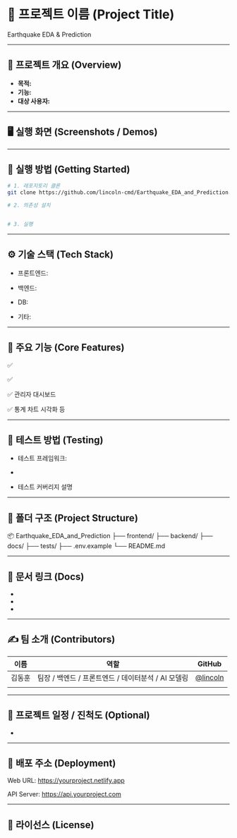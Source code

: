 # 📌 프로젝트 이름 (Project Title)

Earthquake EDA & Prediction

---

## 📁 프로젝트 개요 (Overview)
- **목적:** 
- **기능:** 
- **대상 사용자:** 

---

## 🖥️ 실행 화면 (Screenshots / Demos)
>   
> 

---

## 🚀 실행 방법 (Getting Started)
```bash
# 1. 레포지토리 클론
git clone https://github.com/lincoln-cmd/Earthquake_EDA_and_Prediction.git

# 2. 의존성 설치


# 3. 실행
```

---

## ⚙️ 기술 스택 (Tech Stack)
- 프론트엔드: 

- 백엔드: 

- DB: 

- 기타:

---

## 🧩 주요 기능 (Core Features)
✅ 

✅ 

✅ 관리자 대시보드

✅ 통계 차트 시각화 등

---

## 🧪 테스트 방법 (Testing)
- 테스트 프레임워크: 

- 

- 테스트 커버리지 설명

---

## 📂 폴더 구조 (Project Structure)

📦 Earthquake_EDA_and_Prediction
├── frontend/
├── backend/
├── docs/
├── tests/
├── .env.example
└── README.md

---

## 📝 문서 링크 (Docs)
- 

- 

- 

---

## ✍️ 팀 소개 (Contributors)

| 이름  | 역할       | GitHub                                 |
| --- | -------- | -------------------------------------- |
| 김동훈 | 팀장 / 백엔드 / 프론트엔드 / 데이터분석 / AI 모델링| [@lincoln](https://github.com/lincon-cmd)       |
|  |     |  |

---

## 📌 프로젝트 일정 / 진척도 (Optional)
- 

---

## 🏁 배포 주소 (Deployment)
Web URL: https://yourproject.netlify.app

API Server: https://api.yourproject.com

---

## 📄 라이선스 (License)
